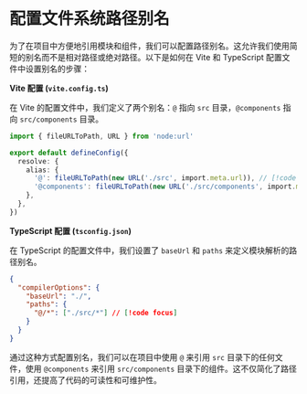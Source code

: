# 配置文件系统路径别名

为了在项目中方便地引用模块和组件，我们可以配置路径别名。这允许我们使用简短的别名而不是相对路径或绝对路径。以下是如何在 Vite 和 TypeScript 配置文件中设置别名的步骤：

**Vite 配置 (`vite.config.ts`)**

在 Vite 的配置文件中，我们定义了两个别名：`@` 指向 `src` 目录，`@components` 指向 `src/components` 目录。

```ts
import { fileURLToPath, URL } from 'node:url'

export default defineConfig({
  resolve: {
    alias: {
      '@': fileURLToPath(new URL('./src', import.meta.url)), // [!code focus]
      '@components': fileURLToPath(new URL('./src/components', import.meta.url)), // [!code focus]
    },
  },
})
```

**TypeScript 配置 (`tsconfig.json`)**

在 TypeScript 的配置文件中，我们设置了 `baseUrl` 和 `paths` 来定义模块解析的路径别名。

```json
{
  "compilerOptions": {
    "baseUrl": "./",
    "paths": {
      "@/*": ["./src/*"] // [!code focus]
    }
  }
}
```

通过这种方式配置别名，我们可以在项目中使用 `@` 来引用 `src` 目录下的任何文件，使用 `@components` 来引用 `src/components` 目录下的组件。这不仅简化了路径引用，还提高了代码的可读性和可维护性。
